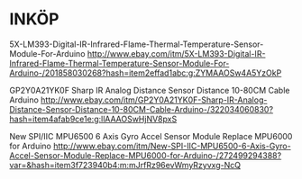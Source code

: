 # INKÖP


5X-LM393-Digital-IR-Infrared-Flame-Thermal-Temperature-Sensor-Module-For-Arduino
http://www.ebay.com/itm/5X-LM393-Digital-IR-Infrared-Flame-Thermal-Temperature-Sensor-Module-For-Arduino-/201858030268?hash=item2effad1abc:g:ZYMAAOSw4A5YzOkP



GP2Y0A21YK0F Sharp IR Analog Distance Sensor Distance 10-80CM Cable Arduino
http://www.ebay.com/itm/GP2Y0A21YK0F-Sharp-IR-Analog-Distance-Sensor-Distance-10-80CM-Cable-Arduino-/322034060830?hash=item4afab9ce1e:g:llAAAOSwHjNV8pxS



New SPI/IIC MPU6500 6 Axis Gyro Accel Sensor Module Replace MPU6000 for Arduino
http://www.ebay.com/itm/New-SPI-IIC-MPU6500-6-Axis-Gyro-Accel-Sensor-Module-Replace-MPU6000-for-Arduino-/272499294388?var=&hash=item3f723940b4:m:mJrfRz96evWmyRzyvxg-NcQ
